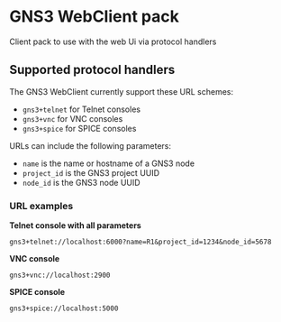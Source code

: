# GNS3 WebClient pack

Client pack to use with the web Ui via protocol handlers

## Supported protocol handlers

The GNS3 WebClient currently support these URL schemes:

 * `gns3+telnet` for Telnet consoles
 * `gns3+vnc` for VNC consoles
 * `gns3+spice` for SPICE consoles

URLs can include the following parameters:

 * `name` is the name or hostname of a GNS3 node
 * `project_id` is the GNS3 project UUID
 * `node_id` is the GNS3 node UUID

### URL examples

**Telnet console with all parameters**

`gns3+telnet://localhost:6000?name=R1&project_id=1234&node_id=5678`

**VNC console**

`gns3+vnc://localhost:2900`

**SPICE console**

`gns3+spice://localhost:5000`
